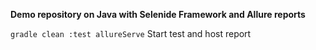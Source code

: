 **Demo repository on Java with Selenide Framework and Allure reports**

`gradle clean :test allureServe` Start test and host report
